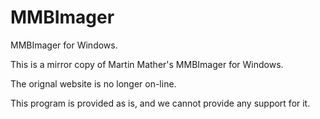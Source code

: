 # MMBImager
MMBImager for Windows.

This is a mirror copy of Martin Mather's MMBImager for Windows.

The orignal website is no longer on-line.

This program is provided as is, and we cannot provide any support for it.
